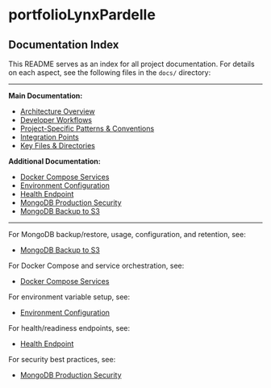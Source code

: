 
# portfolioLynxPardelle

## Documentation Index


This README serves as an index for all project documentation. For details on each aspect, see the following files in the `docs/` directory:

---

**Main Documentation:**

- [Architecture Overview](docs/architecture-overview.md)
- [Developer Workflows](docs/developer-workflows.md)
- [Project-Specific Patterns & Conventions](docs/project-conventions.md)
- [Integration Points](docs/integration-points.md)
- [Key Files & Directories](docs/key-files.md)

**Additional Documentation:**

- [Docker Compose Services](docs/docker-compose-services.md)
- [Environment Configuration](docs/env-configuration.md)
- [Health Endpoint](docs/health-endpoint.md)
- [MongoDB Production Security](docs/mongo-production-security.md)
- [MongoDB Backup to S3](docs/mongodb-backup-s3.md)

---

For MongoDB backup/restore, usage, configuration, and retention, see:

- [MongoDB Backup to S3](docs/mongodb-backup-s3.md)

For Docker Compose and service orchestration, see:

- [Docker Compose Services](docs/docker-compose-services.md)

For environment variable setup, see:

- [Environment Configuration](docs/env-configuration.md)

For health/readiness endpoints, see:

- [Health Endpoint](docs/health-endpoint.md)

For security best practices, see:

- [MongoDB Production Security](docs/mongo-production-security.md)
